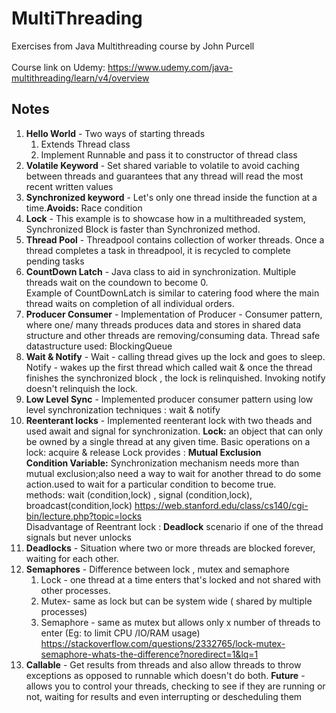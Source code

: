 # MultiThreading
Exercises from Java Multithreading course by John Purcell
<br/><br/>
Course link on Udemy: https://www.udemy.com/java-multithreading/learn/v4/overview 

## Notes

1. **Hello World** - Two ways of starting threads 
   1. Extends Thread class
   1. Implement Runnable and pass it to constructor of thread class
1. **Volatile Keyword** - Set shared variable to volatile to avoid caching between threads
	 and guarantees that any thread will read the most recent written values
1. **Synchronized keyword** - Let's only one thread inside the function at a time.**Avoids:** Race condition
1. **Lock** - This example is to showcase how in a multithreaded system, Synchronized Block is faster than Synchronized method. 
1. **Thread Pool** - Threadpool contains collection of worker threads. Once a thread completes a task in threadpool, it is recycled to complete pending tasks
1. **CountDown Latch** - Java class to aid in synchronization. Multiple threads wait on the coundown to become 0. <br/>Example of CountDownLatch is similar to catering food where the main thread waits on completion of all individual orders.<br/>
1. **Producer Consumer** - Implementation of Producer - Consumer pattern, where one/ many threads produces data and stores in shared data structure and other threads are removing/consuming data. Thread safe datastructure used: BlockingQueue
1. **Wait & Notify** - Wait - calling thread gives up the lock and goes to sleep. Notify - wakes up the first thread which called wait & once the thread finishes the synchronized block , the lock is relinquished. Invoking notify doesn't relinquish the lock.
1. **Low Level Sync** - Implemented producer consumer pattern using low level synchronization techniques : wait & notify
1. **Reenterant locks** - Implemented reenterant lock with two theads and used await and signal for synchronization.
   **Lock:** an object that can only be owned by a single thread at any given time. Basic operations on a lock: acquire & release
  Lock provides : **Mutual Exclusion**  
  **Condition Variable:** Synchronization mechanism needs more than mutual exclusion;also need a way to wait for another thread to do some 	  action.used to wait for a particular condition to become true.  
  methods: wait (condition,lock) , signal (condition,lock), broadcast(condition,lock)
   https://web.stanford.edu/class/cs140/cgi-bin/lecture.php?topic=locks   
   Disadvantage of Reentrant lock : **Deadlock** scenario if one of the thread signals but never unlocks 
1. **Deadlocks** - Situation where two or more threads are blocked forever, waiting for each other.
1. **Semaphores** - Difference between lock , mutex and semaphore
	1. Lock - one thread at a time enters that's locked  and not shared with other processes.
	1. Mutex- same as lock but can be system wide ( shared by multiple processes)
	1. Semaphore - same as mutex but allows only x number of threads to enter  (Eg: to limit CPU /IO/RAM usage)
https://stackoverflow.com/questions/2332765/lock-mutex-semaphore-whats-the-difference?noredirect=1&lq=1
1. **Callable** - Get results from threads and also allow threads to throw exceptions as opposed to runnable which doesn't do both.
**Future** - allows you to control your threads, checking to see if they are running or not, waiting for results and even interrupting or descheduling them 
	
   
   
